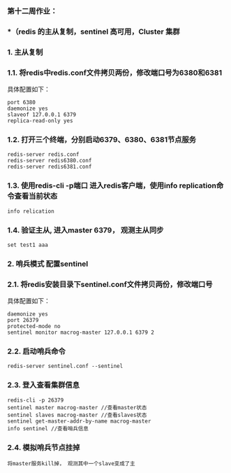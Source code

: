 ### 第十二周作业：

### *（redis 的主从复制，sentinel 高可用，Cluster 集群

### 1. 主从复制
### 1.1. 将redis中redis.conf文件拷贝两份，修改端口号为6380和6381
具体配置如下：
```
port 6380
daemonize yes
slaveof 127.0.0.1 6379
replica-read-only yes
```

### 1.2. 打开三个终端，分别启动6379、6380、6381节点服务
```
redis-server redis.conf
redis-server redis6380.conf
redis-server redis6381.conf
```

### 1.3. 使用redis-cli -p端口   进入redis客户端，使用info replication命令查看当前状态
```
info relication
```

### 1.4. 验证主从, 进入master 6379， 观测主从同步
```
set test1 aaa
```

### 2. 哨兵模式 配置sentinel

### 2.1. 将redis安装目录下sentinel.conf文件拷贝两份，修改端口号
具体配置如下：
```
daemonize yes
port 26379
protected-mode no
sentinel monitor macrog-master 127.0.0.1 6379 2
```

### 2.2. 启动哨兵命令
```
redis-server sentinel.conf --sentinel
```

### 2.3. 登入查看集群信息
```
redis-cli -p 26379
sentinel master macrog-master //查看master状态
sentinel slaves macrog-master //查看slaves状态
sentinel get-master-addr-by-name macrog-master 
info sentinel //查看哨兵信息
```

### 2.4. 模拟哨兵节点挂掉
```
将master服务kill掉， 观测其中一个slave变成了主
```






